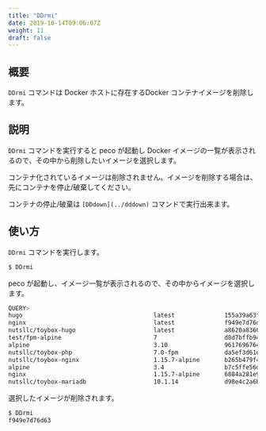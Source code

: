 ```yaml
---
title: "DDrmi"
date: 2019-10-14T09:06:07Z
weight: 11
draft: false
---
```


## 概要
``DDrmi`` コマンドは Docker ホストに存在するDocker コンテナイメージを削除します。

## 説明
``DDrmi`` コマンドを実行すると peco が起動し Docker イメージの一覧が表示されるので、その中から削除したいイメージを選択します。

コンテナ化されているイメージは削除されません。イメージを削除する場合は、先にコンテナを停止/破棄してください。

コンテナの停止/破棄は ``[DDdown](../dddown)`` コマンドで実行出来ます。

## 使い方
``DDrmi`` コマンドを実行します。

```bash
$ DDrmi
```

peco が起動し、イメージ一覧が表示されるので、その中からイメージを選択します。

```bash
QUERY>                                                                 IgnoreCase [16 (1/1)]
hugo                                     latest              155a39a63fa9        3 days ago
nginx                                    latest              f949e7d76d63        2 weeks ago
nutsllc/toybox-hugo                      latest              a8620a836027        4 weeks ago
test/fpm-alpine                          7                   d8d7bffb94b7        6 weeks ago
alpine                                   3.10                961769676411        7 weeks ago
nutsllc/toybox-php                       7.0-fpm             da5ef3d61de0        8 weeks ago
nutsllc/toybox-nginx                     1.15.7-alpine       b265b479f4e3        2 months ag
alpine                                   3.4                 b7c5ffe56db7        8 months ag
nginx                                    1.15.7-alpine       6884a281e9a4        9 months ag
nutsllc/toybox-mariadb                   10.1.14             d98e4c2a6bb0        10 months a
```

選択したイメージが削除されます。

```bash
$ DDrmi
f949e7d76d63
```


